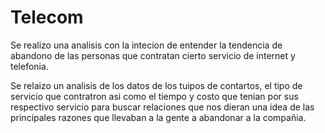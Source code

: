 # Telecom

Se realizo una analisis con la intecion de entender la tendencia de abandono de las personas que contratan cierto servicio de internet y telefonia.

Se relaizo un analisis de los datos de los tuipos de contartos, el tipo de servicio que contratron asi como el tiempo y costo que tenian por sus respectivo servicio para buscar relaciones que nos dieran una idea de las principales razones que llevaban a la gente a abandonar a la compañia.
